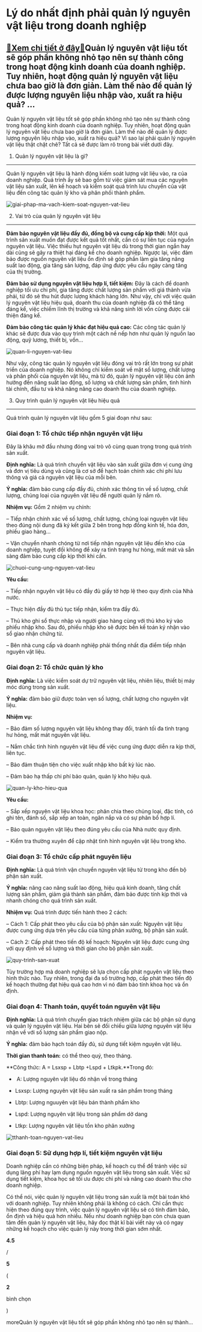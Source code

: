 Lý do nhất định phải quản lý nguyên vật liệu trong doanh nghiệp
===============================================================

[:gift:Xem chi tiết ở đây:gift:](https://hddtvn.com/ly-do-nhat-dinh-phai-quan-ly-nguyen-vat-lieu-trong-doanh-nghiep/)Quản lý nguyên vật liệu tốt sẽ góp phần không nhỏ tạo nên sự thành công trong hoạt động kinh doanh của doanh nghiệp. Tuy nhiên, hoạt động quản lý nguyên vật liệu chưa bao giờ là đơn giản. Làm thế nào để quản lý được lượng nguyên liệu nhập vào, xuất ra hiệu quả? …
-----------------------------------------------------------------------------------------------------------------------------------------------------------------------------------------------------------------------------------------------------------------------

Quản lý nguyên vật liệu tốt sẽ góp phần không nhỏ tạo nên sự thành công trong hoạt động kinh doanh của doanh nghiệp. Tuy nhiên, hoạt động quản lý nguyên vật liệu chưa bao giờ là đơn giản. Làm thế nào để quản lý được lượng nguyên liệu nhập vào, xuất ra hiệu quả? Vì sao lại phải quản lý nguyên vật liệu thật chặt chẽ? Tất cả sẽ được làm rõ trong bài viết dưới đây.


1. Quản lý nguyên vật liệu là gì?
---------------------------------


Quản lý nguyên vật liệu là hành động kiếm soát lượng vật liệu vào, ra của doanh nghiệp. Quá trình ấy sẽ bao gồm từ việc giám sát mua các nguyên vật liệu sản xuất, lên kế hoạch và kiểm soát quá trình lưu chuyển của vật liệu đến công tác quản lý kho và phân phối thành phẩm.


![giai-phap-ma-vach-kiem-soat-nguyen-vat-lieu](https://hddtvn.com/wp-content/uploads/2021/01/giai-phap-ma-vach-kiem-soat-nguyen-vat-lieu.png)


2. Vai trò của quản lý nguyên vật liệu
--------------------------------------


**Đảm bảo nguyên vật liệu đầy đủ, đồng bộ và cung cấp kịp thời:** Một quá trình sản xuất muốn đạt được kết quả tốt nhất, cần có sự liên tục của nguồn nguyên vật liệu. Việc thiếu hụt nguyên vật liệu dù trong thời gian ngắn hay dài cũng sẽ gây ra thiệt hại đáng kể cho doanh nghiệp. Ngược lại, việc đảm bảo được nguồn nguyên vật liệu ổn định sẽ góp phần làm gia tăng năng suất lao động, gia tăng sản lượng, đáp ứng được yêu cầu ngày càng tăng của thị trường.


**Đảm bảo sử dụng nguyên vật liệu hợp lí, tiết kiệm:** Đây là cách để doanh nghiệp tối ưu chi phí, gia tăng được chất lượng sản phẩm với giá thành vừa phải, từ đó sẽ thu hút được lượng khách hàng lớn. Như vậy, chỉ với việc quản lý nguyên vật liệu hiệu quả, doanh thu của doanh nghiệp đã có thể tăng đáng kể, việc chiếm lĩnh thị trường và khả năng sinh lời vốn cũng được cải thiện đáng kể.


**Đảm bảo công tác quản lý khác đạt hiệu quả cao:** Các công tác quản lý khác sẽ được đưa vào quy trình một cách nề nếp hơn như quản lý nguồn lao động, quỹ lương, thiết bị, vốn…


![quan-li-nguyen-vat-lieu](https://hddtvn.com/wp-content/uploads/2021/01/quan-li-nguyen-vat-lieu.jpg)


Như vậy, công tác quản lý nguyên vật liệu đóng vai trò rất lớn trong sự phát triển của doanh nghiệp. Nó không chỉ kiểm soát về mặt số lượng, chất lượng và phân phối của nguyên vật liệu, mà từ đó, quản lý nguyên vật liệu còn ảnh hưởng đến năng suất lao động, số lượng và chất lượng sản phẩm, tình hình tài chính, đầu tư và khả năng nâng cao doanh thu của doanh nghiệp.


3. Quy trình quản lý nguyên vật liệu hiệu quả
---------------------------------------------


Quá trình quản lý nguyên vật liệu gồm 5 giai đoạn như sau:


### Giai đoạn 1: Tổ chức tiếp nhận nguyên vật liệu


Đây là khâu mở đầu nhưng đóng vai trò vô cùng quan trọng trong quá trình sản xuất.


**Định nghĩa:** Là quá trình chuyển vật liệu vào sản xuất giữa đơn vị cung ứng và đơn vị tiêu dùng và cũng là cơ sở để hạch toán chính xác chi phí lưu thông và giá cả nguyên vật liệu của mỗi bên.


**Ý nghĩa:** đảm bảo cung cấp đầy đủ, chính xác thông tin về số lượng, chất lượng, chủng loại của nguyên vật liệu để người quản lý nắm rõ.


**Nhiệm vụ:** Gồm 2 nhiệm vụ chính:


– Tiếp nhận chính xác về số lượng, chất lượng, chủng loại nguyên vật liệu theo đúng nội dung đã ký kết giữa 2 bên trong hợp đồng kinh tế, hóa đơn, phiếu giao hàng…


– Vận chuyển nhanh chóng từ nơi tiếp nhận nguyên vật liệu đến kho của doanh nghiệp, tuyệt đối không để xảy ra tình trạng hư hỏng, mất mát và sẵn sàng đảm bảo cung cấp kịp thời khi cần.


![chuoi-cung-ung-nguyen-vat-lieu](https://hddtvn.com/wp-content/uploads/2021/01/chuoi-cung-ung-nguyen-vat-lieu-1024x578-1.jpg)


**Yêu cầu:**


– Tiếp nhận nguyên vật liệu có đầy đủ giấy tờ hợp lệ theo quy định của Nhà nước.


– Thực hiện đầy đủ thủ tục tiếp nhận, kiểm tra đầy đủ.


– Thủ kho ghi sổ thực nhập và người giao hàng cùng với thủ kho ký vào phiếu nhập kho. Sau đó, phiếu nhập kho sẽ được bên kế toán ký nhận vào sổ giao nhận chứng từ.


– Bên nhà cung cấp và doanh nghiệp phải thống nhất địa điểm tiếp nhận nguyên vật liệu.


### Giai đoạn 2: Tổ chức quản lý kho


**Định nghĩa:** Là việc kiểm soát dự trữ nguyên vật liệu, nhiên liệu, thiết bị máy móc dùng trong sản xuất.


**Ý nghĩa:** đảm bảo giữ được toàn vẹn số lượng, chất lượng cho nguyên vật liệu.


**Nhiệm vụ:**


– Bảo đảm số lượng nguyên vật liệu không thay đổi, tránh tối đa tình trạng hư hỏng, mất mát nguyên vật liệu.


– Nắm chắc tình hình nguyên vật liệu để việc cung ứng được diễn ra kịp thời, liên tục.


– Bảo đảm thuận tiện cho việc xuất nhập kho bất kỳ lúc nào.


– Đảm bảo hạ thấp chi phí bảo quản, quản lý kho hiệu quả.


![quan-ly-kho-hieu-qua](https://hddtvn.com/wp-content/uploads/2021/01/quan-ly-kho-hieu-qua.jpg)


**Yêu cầu:**


– Sắp xếp nguyên vật liệu khoa học: phân chia theo chủng loại, đặc tính, có ghi tên, đánh số, sắp xếp an toàn, ngăn nắp và có sự phân bổ hợp lí.


– Bảo quản nguyên vật liệu theo đúng yêu cầu của Nhà nước quy định.


– Kiểm tra thường xuyên để cập nhật tình hình nguyên vật liệu trong kho.


### Giai đoạn 3: Tổ chức cấp phát nguyên liệu


**Định nghĩa:** Là quá trình vận chuyển nguyên vật liệu từ trong kho đến bộ phận sản xuất.


**Ý nghĩa:** nâng cao năng suất lao động, hiệu quả kinh doanh, tăng chất lượng sản phẩm, giảm giá thành sản phẩm, đảm bảo được tính kịp thời và nhanh chóng cho quá trình sản xuất.


**Nhiệm vụ:** Quá trình được tiến hành theo 2 cách:


– Cách 1: Cấp phát theo yêu cầu của bộ phận sản xuất: Nguyên vật liệu được cung ứng dựa trên yêu cầu của từng phân xưởng, bộ phận sản xuất.


– Cách 2: Cấp phát theo tiến độ kế hoạch: Nguyên vật liệu được cung ứng với quy định về số lượng và thời gian cho bộ phận sản xuất.


![quy-trinh-san-xuat](https://hddtvn.com/wp-content/uploads/2021/01/quy-trinh-san-xuat.jpg)


Tùy trường hợp mà doanh nghiệp sẽ lựa chọn cấp phát nguyên vật liệu theo hình thức nào. Tuy nhiên, trong đại đa số trường hợp, cấp phát theo tiến độ kế hoạch thường đạt hiệu quả cao hơn vì nó đảm bảo tính khoa học và ổn định.


### Giai đoạn 4: Thanh toán, quyết toán nguyên vật liệu


**Định nghĩa:** Là quá trình chuyển giao trách nhiệm giữa các bộ phận sử dụng và quản lý nguyên vật liệu. Hai bên sẽ đối chiếu giữa lượng nguyên vật liệu nhận về với số lượng sản phẩm giao nộp.


**Ý nghĩa:** đảm bảo hạch toán đầy đủ, sử dụng tiết kiệm nguyên vật liệu.


**Thời gian thanh toán:** có thể theo quý, theo tháng.


**Công thức: A = Lsxsp + Lbtp +Lspd + Ltkpk.**Trong đó:




*  A: Lượng nguyên vật liệu đó nhận về trong tháng

* Lsxsp: Lượng nguyên vật liệu sản xuất ra sản phẩm trong tháng

* Lbtp: Lượng nguuyên vật liệu bán thành phẩm kho

* Lspd: Lượng nguyên vật liệu trong sản phẩm dở dang

* Ltkp: Lượng nguyên vật liệu tồn kho phân xưởng



![tthanh-toan-nguyen-vat-lieu](https://hddtvn.com/wp-content/uploads/2021/01/thanh-toan-nguyen-vat-lieu.jpg)


### Giai đoạn 5: Sử dụng hợp lí, tiết kiệm nguyên vật liệu


Doanh nghiệp cần có những biện pháp, kế hoạch cụ thể để tránh việc sử dụng lãng phí hay lạm dụng nguồn nguyên vật liệu trong sản xuất. Việc sử dụng tiết kiệm, khoa học sẽ tối ưu được chi phí và nâng cao doanh thu cho doanh nghiệp.


Có thể nói, việc quản lý nguyên vật liệu trong sản xuất là một bài toán khó với doanh nghiệp. Tuy nhiên không phải là không có cách. Chỉ cần thực hiện theo đúng quy trình, việc quản lý nguyên vật liệu sẽ có tính đảm bảo, ổn định và hiệu quả hơn nhiều. Nếu như doanh nghiệp bạn còn chưa quan tâm đến quản lý nguyên vật liệu, hãy đọc thật kĩ bài viết này và có ngay những kế hoạch cho việc quản lý này trong thời gian sớm nhất.








































**4.5**  

/  

**5**  

(  

**2**  

  

 bình chọn   

)


moreQuản lý nguyên vật liệu tốt sẽ góp phần không nhỏ tạo nên sự thành…

